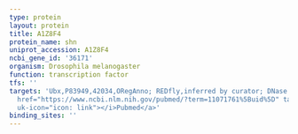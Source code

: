 ```yaml
---
type: protein
layout: protein
title: A1Z8F4
protein_name: shn
uniprot_accession: A1Z8F4
ncbi_gene_id: '36171'
organism: Drosophila melanogaster
function: transcription factor
tfs: ''
targets: 'Ubx,P83949,42034,ORegAnno; REDfly,inferred by curator; DNase I footprinting,&ensp;<a
  href="https://www.ncbi.nlm.nih.gov/pubmed/?term=11071761%5Buid%5D" target="_blank"><i
  uk-icon="icon: link"></i>Pubmed</a>'
binding_sites: ''
---
```

